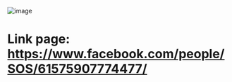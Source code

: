 ![image](https://github.com/user-attachments/assets/690bc4bd-e87f-4104-b47e-eeed0059509f)


# Link page: https://www.facebook.com/people/SOS/61575907774477/

